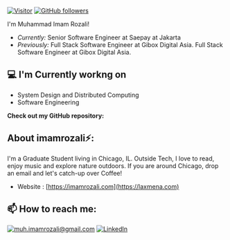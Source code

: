 [![Visitor](https://visitor-badge.laobi.icu/badge?page_id=imamrozali.imamrozali)](https://github.com/imamrozali) [![GitHub followers](https://img.shields.io/github/followers/imamrozali.svg?style=social&label=Follow)](https://github.com/imamrozali?tab=followers)

I'm Muhammad Imam Rozali! 
- <i>Currently:</i> Senior Software Engineer at Saepay at Jakarta 
- <i>Previously:</i> Full Stack Software Engineer at Gibox Digital Asia.</i> Full Stack Software Engineer at Gibox Digital Asia.

<h2>💻 I'm Currently workng on</h2>

- System Design and Distributed Computing
- Software Engineering


__Check out my GitHub repository:__

<h2> About imamrozali⚡:</h2>

I'm a Graduate Student living in Chicago, IL. Outside Tech, I love to read, enjoy music and explore nature outdoors. If you are around Chicago, drop an email and let's catch-up over Coffee!
 
- Website : [https://imamrozali.com](https://laxmena.com)

<h2>📫 How to reach me:</h2>

<a href="mailto:muh.imamrozali@gmail.com">![muh.imamrozali@gmail.com](https://img.shields.io/badge/Gmail-D14836?style=for-the-badge&logo=gmail&logoColor=white)</a> <a href="https://www.linkedin.com/in/muhammad-imam-rozali-b84aa016a/">![LinkedIn](https://img.shields.io/badge/LinkedIn-0077B5?style=for-the-badge&logo=linkedin&logoColor=white)</a>
